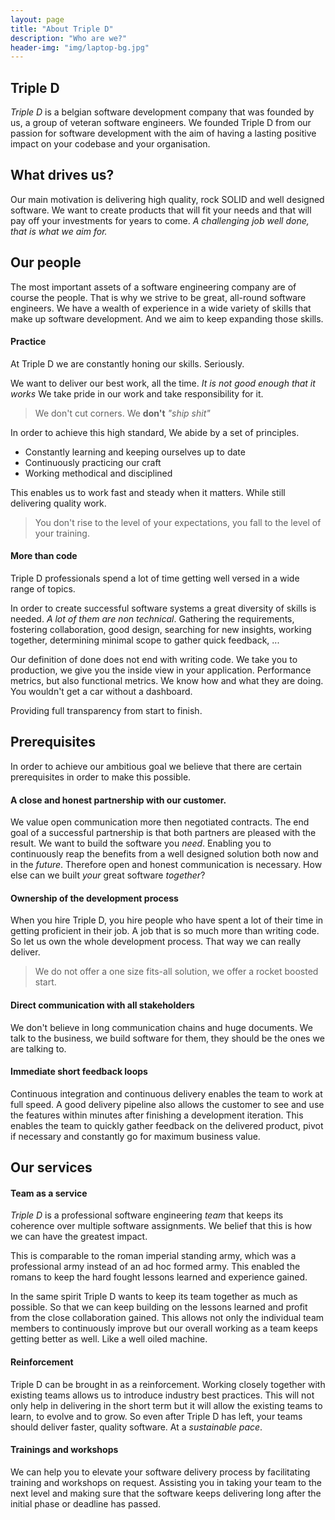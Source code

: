```yaml
---
layout: page
title: "About Triple D"
description: "Who are we?"
header-img: "img/laptop-bg.jpg"
---
```

## Triple D  <a name="1"/>

*Triple D* is a belgian software development company that was founded by us, a group of veteran software engineers. We founded Triple D from our passion for software development with the aim of having a lasting positive impact on your codebase and your organisation.

## What drives us?  <a name="2"/>

Our main motivation is delivering high quality, rock SOLID and well designed software. We want to create products that will fit your needs and that will pay off your investments for years to come. *A challenging job well done, that is what we aim for.*

## Our people <a name="3"/>

The most important assets of a software engineering company are of course the people. That is why we strive to be great, all-round software engineers. We have a wealth of experience in a wide variety of skills that make up software development. And we aim to keep expanding those skills.

#### Practice

At Triple D we are constantly honing our skills. Seriously. 

We want to deliver our best work, all the time. *It is not good enough that it works* We take pride in our work and take responsibility for it.

  > We don't cut corners. We **don't** *"ship shit"*
  
   In order to achieve this high standard, We abide by a set of principles. 

   + Constantly learning and keeping ourselves up to date
   + Continuously practicing our craft
   + Working methodical and disciplined

This enables us to work fast and steady when it matters. While still delivering quality work.
   
> You don't rise to the level of your expectations, you fall to the level of your training.

#### More than code

Triple D professionals spend a lot of time getting well versed in a wide range of topics.

In order to create successful software systems a great diversity of skills is needed. *A lot of them are non technical*. Gathering the requirements, fostering collaboration, good design, searching for new insights, working together, determining minimal scope to gather quick feedback, ...

Our definition of done does not end with writing code. We take you to production, we give you the inside view in your application. Performance metrics, but also functional metrics. We know how and what they are doing. You wouldn't get a car without a dashboard.

Providing full transparency from start to finish.
   
## Prerequisites  <a name="4"/>

In order to achieve our ambitious goal we believe that there are certain prerequisites in order to make this possible.

#### A close and honest partnership with our customer. <a name="4.a"/>
We value open communication more then negotiated contracts. The end goal of a successful partnership is that both partners are pleased with the result. We want to build the software you *need*. Enabling you to continuously reap the benefits from a well designed solution both now and in the *future*. Therefore open and honest communication is necessary. How else can we built *your* great software *together*?


#### Ownership of the development process <a name="4.b"/>
When you hire Triple D, you hire people who have spent a lot of their time in getting proficient in their job. A job that is so much more than writing code. So let us own the whole development process. That way we can really deliver.

> We do not offer a one size fits-all solution, we offer a rocket boosted start.

#### Direct communication with all stakeholders <a name="4.c"/>
We don't believe in long communication chains and huge documents. We talk to the business, we build software for them, they should be the ones we are talking to.


#### Immediate short feedback loops <a name="4.d"/>
Continuous integration and continuous delivery enables the team to work at full speed. A good delivery pipeline also allows the customer to see and use the features within minutes after finishing a development iteration.  This enables the team to quickly gather feedback on the delivered product, pivot if necessary and constantly go for maximum business value. 
   

## Our services <a name="5"/>

#### Team as a service <a name="5.a"/>
*Triple D* is a professional software engineering *team* that keeps its coherence over multiple software assignments. We belief that this is how we can have the greatest impact. 

This is comparable to the roman imperial standing army, which was a professional army instead of an ad hoc formed army. This enabled the romans to keep the hard fought lessons learned and experience gained. 

In the same spirit Triple D wants to keep its team together as much as possible. So that we can keep building on the lessons learned and profit from the close collaboration gained. This allows not only the individual team members to continuously improve but our overall working as a team keeps getting better as well. Like a well oiled machine.

#### Reinforcement <a name="5.b"/>
Triple D can be brought in as a reinforcement. Working closely together with existing teams allows us to introduce industry best practices. This will not only help in delivering in the short term but it will allow the existing teams to learn, to evolve and to grow. So even after Triple D has left, your teams should deliver faster, quality software. At a *sustainable pace*. 

#### Trainings and workshops <a name="5.c"/>
We can help you to elevate your software delivery process by facilitating training and workshops on request. Assisting you in taking your team to the next level and making sure that the software keeps delivering long after the initial phase or deadline has passed.

